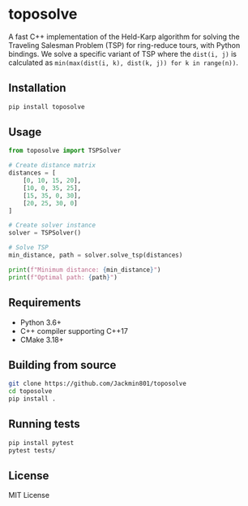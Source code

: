 # toposolve

A fast C++ implementation of the Held-Karp algorithm for solving the Traveling Salesman Problem (TSP) for ring-reduce tours, with Python bindings.
We solve a specific variant of TSP where the `dist(i, j)` is calculated as `min(max(dist(i, k), dist(k, j)) for k in range(n))`.

## Installation

```bash
pip install toposolve
```

## Usage

```python
from toposolve import TSPSolver

# Create distance matrix
distances = [
    [0, 10, 15, 20],
    [10, 0, 35, 25],
    [15, 35, 0, 30],
    [20, 25, 30, 0]
]

# Create solver instance
solver = TSPSolver()

# Solve TSP
min_distance, path = solver.solve_tsp(distances)

print(f"Minimum distance: {min_distance}")
print(f"Optimal path: {path}")
```

## Requirements

- Python 3.6+
- C++ compiler supporting C++17
- CMake 3.18+

## Building from source

```bash
git clone https://github.com/Jackmin801/toposolve
cd toposolve
pip install .
```

## Running tests

```bash
pip install pytest
pytest tests/
```

## License

MIT License